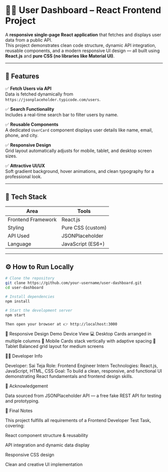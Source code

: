 # 👩‍💻 User Dashboard – React Frontend Project

A **responsive single-page React application** that fetches and displays user data from a public API.  
This project demonstrates clean code structure, dynamic API integration, reusable components, and a modern responsive UI design — all built using **React.js** and **pure CSS (no libraries like Material UI)**.

---

## 🚀 Features

✅ **Fetch Users via API**  
Data is fetched dynamically from `https://jsonplaceholder.typicode.com/users`.

✅ **Search Functionality**  
Includes a real-time search bar to filter users by name.

✅ **Reusable Components**  
A dedicated `UserCard` component displays user details like name, email, phone, and city.

✅ **Responsive Design**  
Grid layout automatically adjusts for mobile, tablet, and desktop screen sizes.

✅ **Attractive UI/UX**  
Soft gradient background, hover animations, and clean typography for a professional look.

---

## 🧠 Tech Stack

| Area | Tools |
|------|-------|
| Frontend Framework | React.js |
| Styling | Pure CSS (custom) |
| API Used | JSONPlaceholder |
| Language | JavaScript (ES6+) |

---

## ⚙️ How to Run Locally

```bash
# Clone the repository
git clone https://github.com/your-username/user-dashboard.git
cd user-dashboard

# Install dependencies
npm install

# Start the development server
npm start

Then open your browser at 👉 http://localhost:3000
```
📱 Responsive Design Demo
Device	View
💻 Desktop	Cards arranged in multiple columns
📱 Mobile	Cards stack vertically with adaptive spacing
🧩 Tablet	Balanced grid layout for medium screens

🧑‍💻 Developer Info

Developer: Sai Teja
Role: Frontend Engineer Intern
Technologies: React.js, JavaScript, HTML, CSS
Goal: To build a clean, responsive, and functional UI demonstrating React fundamentals and frontend design skills.

🌟 Acknowledgement

Data sourced from JSONPlaceholder API
 — a free fake REST API for testing and prototyping.
 

🏁 Final Notes

This project fulfills all requirements of a Frontend Developer Test Task, covering:

React component structure & reusability

API integration and dynamic data display

Responsive CSS design

Clean and creative UI implementation
